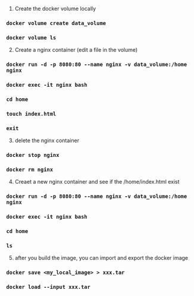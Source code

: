 1. Create the docker volume locally

### `docker volume create data_volume`

### `docker volume ls`

2. Create a nginx container (edit a file in the volume)

### `docker run -d -p 8080:80 --name nginx -v data_volume:/home nginx`

### `docker exec -it nginx bash`

### `cd home`

### `touch index.html`

### `exit`

3. delete the nginx container

### `docker stop nginx`

### `docker rm nginx`

4. Creaet a new nginx container and see if the /home/index.html exist

### `docker run -d -p 8080:80 --name nginx -v data_volume:/home nginx`

### `docker exec -it nginx bash`

### `cd home`

### `ls`

5. after you build the image, you can import and export the docker image

### `docker save <my_local_image> > xxx.tar`
### `docker load --input xxx.tar`
